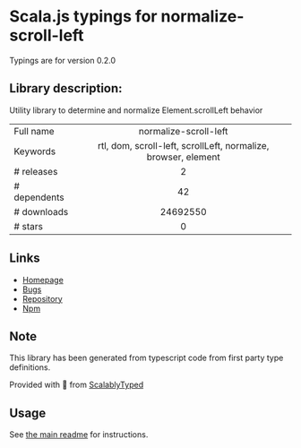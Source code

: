 
# Scala.js typings for normalize-scroll-left

Typings are for version 0.2.0

## Library description:
Utility library to determine and normalize Element.scrollLeft behavior

|                    |                 |
| ------------------ | :-------------: |
| Full name          | normalize-scroll-left |
| Keywords           | rtl, dom, scroll-left, scrollLeft, normalize, browser, element |
| # releases         | 2 |
| # dependents       | 42 |
| # downloads        | 24692550 |
| # stars            | 0 |

## Links
- [Homepage](https://github.com/alitaheri/normalize-scroll-left#readme)
- [Bugs](https://github.com/alitaheri/normalize-scroll-left/issues)
- [Repository](https://github.com/alitaheri/normalize-scroll-left)
- [Npm](https://www.npmjs.com/package/normalize-scroll-left)
    


## Note
This library has been generated from typescript code from first party type definitions.

Provided with :purple_heart: from [ScalablyTyped](https://github.com/oyvindberg/ScalablyTyped)

## Usage
See [the main readme](../../readme.md) for instructions.


